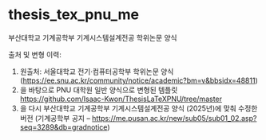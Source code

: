 # thesis_tex_pnu_me
부산대학교 기계공학부 기계시스템설계전공 학위논문 양식

출처 및 변형 이력:
1) 원출처: 서울대학교 전기·컴퓨터공학부 학위논문 양식
   (https://ee.snu.ac.kr/community/notice/academic?bm=v&bbsidx=48811)
2) 을 바탕으로 PNU 대학원 일반 양식으로 변형된 템플릿 
https://github.com/Isaac-Kwon/ThesisLaTeXPNU/tree/master
4) 을 다시 부산대학교 기계공학부 기계시스템설계전공 양식 (2025년)에 맞춰 수정한 버전
   (기계공학부 공지 – https://me.pusan.ac.kr/new/sub05/sub01_02.asp?seq=3289&db=gradnotice)

